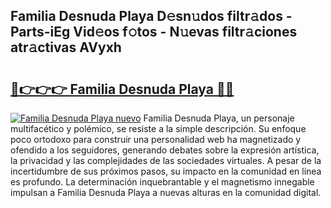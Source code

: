 ## Familia Desnuda Playa D𝚎sn𝚞dos filtr𝚊dos - Parts-iEg Vid𝚎os f𝚘tos - N𝚞evas filtr𝚊ciones atr𝚊ctivas AVyxh

# <h2><a href="http://mb5ciga.tromn.icu/?c=Familia+Desnuda+Playa">🔗👉👉👉 Familia Desnuda Playa 🔗🔗</a></h2>

[![Familia Desnuda Playa nuevo](https://i.imgur.com/pEAQMta.gif)](http://mb5ciga.tromn.icu/?c=Familia+Desnuda+Playa)
Familia Desnuda Playa, un personaje multifacético y polémico, se resiste a la simple descripción. Su enfoque poco ortodoxo para construir una personalidad web ha magnetizado y ofendido a los seguidores, generando debates sobre la expresión artística, la privacidad y las complejidades de las sociedades virtuales. A pesar de la incertidumbre de sus próximos pasos, su impacto en la comunidad en línea es profundo. La determinación inquebrantable y el magnetismo innegable impulsan a Familia Desnuda Playa a nuevas alturas en la comunidad digital.
